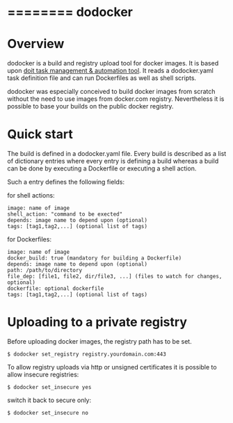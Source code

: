 ========
dodocker
========

Overview
========

dodocker is a build and registry upload tool for docker images. It is based upon 
[doit task management & automation tool](http://pydoit.org/). It reads a dodocker.yaml task
definition file and can run Dockerfiles as well as shell scripts. 

dodocker was especially conceived to build docker images from scratch without the need to
use images from docker.com registry. Nevertheless it is possible to base your builds on
the public docker registry.

Quick start
===========

The build is defined in a dodocker.yaml file. Every build is described as a list of dictionary
entries where every entry is defining a build whereas a build can be done by executing a Dockerfile
or executing a shell action.

Such a entry defines the following fields:

for shell actions:

    image: name of image
    shell_action: "command to be exected" 
    depends: image name to depend upon (optional)
    tags: [tag1,tag2,...] (optional list of tags)

for Dockerfiles:

    image: name of image
    docker_build: true (mandatory for building a Dockerfile)
    depends: image name to depend upon (optional)
    path: /path/to/directory
    file_dep: [file1, file2, dir/file3, ...] (files to watch for changes, optional)
    dockerfile: optional dockerfile
    tags: [tag1,tag2,...] (optional list of tags)

Uploading to a private registry
===============================

Before uploading docker images, the registry path has to be set.

    $ dodocker set_registry registry.yourdomain.com:443

To allow registry uploads via http or unsigned certificates it is possible to allow insecure
registries:

    $ dodocker set_insecure yes

switch it back to secure only:

    $ dodocker set_insecure no

